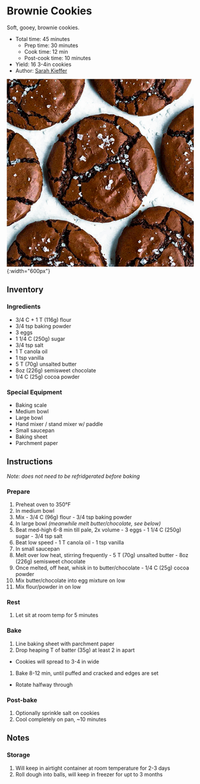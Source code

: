 # Brownie Cookies

Soft, gooey, brownie cookies.

- Total time: 45 minutes
  - Prep time: 30 minutes
  - Cook time: 12 min
  - Post-cook time: 10 minutes
- Yield: 16 3-4in cookies
- Author: [Sarah Kieffer](https://www.thevanillabeanblog.com/100-cookies/)

![Brownie cookies](/recipes/brownie-cookies/hero.jpg){:width="600px"}

## Inventory

### Ingredients

- 3/4 C + 1 T (116g) flour
- 3/4 tsp baking powder
- 3 eggs
- 1 1/4 C (250g) sugar
- 3/4 tsp salt
- 1 T canola oil
- 1 tsp vanilla
- 5 T (70g) unsalted butter
- 8oz (226g) semisweet chocolate
- 1/4 C (25g) cocoa powder

### Special Equipment

- Baking scale
- Medium bowl
- Large bowl
- Hand mixer / stand mixer w/ paddle
- Small saucepan
- Baking sheet
- Parchment paper

## Instructions

_Note: does not need to be refridgerated before baking_

### Prepare

1. Preheat oven to 350°F
1. In medium bowl
  1. Mix
    - 3/4 C (96g) flour
    - 3/4 tsp baking powder
1. In large bowl _(meanwhile melt butter/chocolate, see below)_
  1. Beat med-high 6-8 min till pale, 2x volume 
    - 3 eggs
    - 1 1/4 C (250g) sugar
    - 3/4 tsp salt
  1. Beat low speed
    - 1 T canola oil
    - 1 tsp vanilla
1. In small saucepan
  1. Melt over low heat, stirring frequently
    - 5 T (70g) unsalted butter
    - 8oz (226g) semisweet chocolate
  1. Once melted, off heat, whisk in to butter/chocolate
    - 1/4 C (25g) cocoa powder
1. Mix butter/chocolate into egg mixture on low
1. Mix flour/powder in on low

### Rest

1. Let sit at room temp for 5 minutes

### Bake

1. Line baking sheet with parchment paper
1. Drop heaping T of batter (35g) at least 2 in apart
  - Cookies will spread to 3-4 in wide
1. Bake 8-12 min, until puffed and cracked and edges are set
  -  Rotate halfway through

### Post-bake

1. Optionally sprinkle salt on cookies
1. Cool completely on pan, ~10 minutes

## Notes

### Storage

1. Will keep in airtight container at room temperature for 2-3 days
1. Roll dough into balls, will keep in freezer for upt to 3 months
